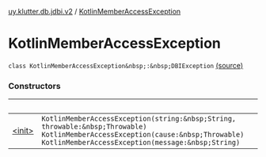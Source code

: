 [uy.klutter.db.jdbi.v2](../index.md) / [KotlinMemberAccessException](.)


# KotlinMemberAccessException
`class KotlinMemberAccessException&nbsp;:&nbsp;DBIException` [(source)](https://github.com/kohesive/klutter/blob/master/db-jdbi-v2-jdk6/src/main/kotlin/uy/klutter/db/jdbi/v2/Exceptions.kt#L5)



### Constructors

|&nbsp;|&nbsp;|
|---|---|
| [&lt;init&gt;](-init-.md) | `KotlinMemberAccessException(string:&nbsp;String, throwable:&nbsp;Throwable)`<br/>`KotlinMemberAccessException(cause:&nbsp;Throwable)`<br/>`KotlinMemberAccessException(message:&nbsp;String)` |
